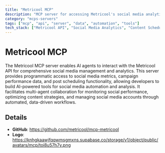 ```yaml
---
title: "Metricool MCP"
description: "MCP server for accessing Metricool's social media analytics and scheduling capabilities."
category: "mcps-servers"
tags: ["mcp", "api", "server", "data", "automation", "tools"]
tech_stack: ["Metricool API", "Social Media Analytics", "Content Scheduling", "Campaign Management", "API Integration"]
---
```


# Metricool MCP

The Metricool MCP server enables AI agents to interact with the Metricool API for comprehensive social media management and analytics. This server provides programmatic access to social media metrics, campaign performance data, and post scheduling functionality, allowing developers to build AI-powered tools for social media automation and analysis. It facilitates multi-agent collaboration for monitoring social performance, optimizing content strategies, and managing social media accounts through automated, data-driven workflows.

## Details

- **GitHub**: https://github.com/metricool/mcp-metricool
- **Logo**: https://knhgkaawjfqqwmsgmxns.supabase.co/storage/v1/object/public/avatars/mcp/toi8u57h7y.png
